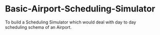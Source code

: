 # Basic-Airport-Scheduling-Simulator
To build a Scheduling Simulator which would deal with day to day scheduling schema of an Airport.
